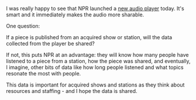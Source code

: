 I was really happy to see that NPR launched a [new audio player](http://www.npr.org/blogs/thisisnpr/2015/04/29/401552958/there-are-now-800-000-reasons-to-share-npr-audio-on-your-site) today. It's smart and it immediately makes the audio more sharable.

One question:

If a piece is published from an acquired show or station, will the data collected from the player be shared? 

If not, this puts NPR at an advantage: they will know how many people have listened to a piece from a station, how the piece was shared, and eventually, I imagine, other bits of data like how long people listened and what topics resonate the most with people. 

This data is important for acquired shows and stations as they think about resources and staffing - and I hope the data is shared.



